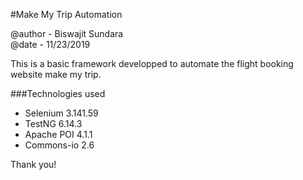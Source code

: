 #Make My Trip Automation

@author - Biswajit Sundara
<br>@date - 11/23/2019

This is a basic framework developped to automate the flight booking website make my trip.


###Technologies used
<ul><li>Selenium 3.141.59
</li><li>TestNG 6.14.3
</li><li>Apache POI 4.1.1
</li><li>Commons-io 2.6
</ul>

Thank you!
 